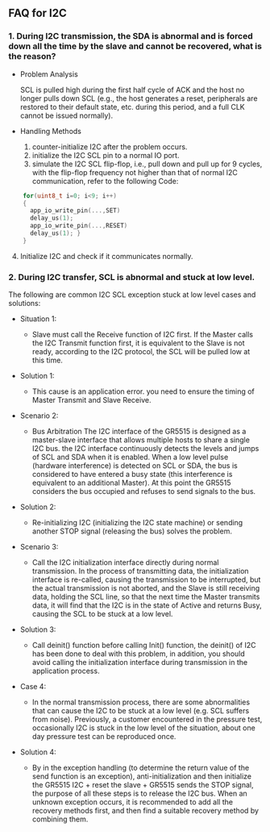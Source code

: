 ## FAQ for I2C


### 1. During I2C transmission, the SDA is abnormal and is forced down all the time by the slave and cannot be recovered, what is the reason?

- Problem Analysis

    SCL is pulled high during the first half cycle of ACK and the host no longer pulls down SCL (e.g., the host generates a reset, peripherals are restored to their default state, etc. during this period, and a full CLK cannot be issued normally).

- Handling Methods
    1. counter-initialize I2C after the problem occurs.
    2. initialize the I2C SCL pin to a normal IO port.
    3. simulate the I2C SCL flip-flop, i.e., pull down and pull up for 9 cycles, with the flip-flop frequency not higher than that of normal I2C communication, refer to the following Code:

```c
    for(uint8_t i=0; i<9; i++)
    {
      app_io_write_pin(...,SET)
      delay_us(1);
      app_io_write_pin(...,RESET)
      delay_us(1); }
    }
```

4. Initialize I2C and check if it communicates normally.



### 2. During I2C transfer, SCL is abnormal and stuck at low level.

The following are common I2C SCL exception stuck at low level cases and solutions:

- Situation 1:
    - Slave must call the Receive function of I2C first. If the Master calls the I2C Transmit function first, it is equivalent to the Slave is not ready, according to the I2C protocol, the SCL will be pulled low at this time.

- Solution 1:
    - This cause is an application error. you need to ensure the timing of Master Transmit and Slave Receive.

 

- Scenario 2:
    - Bus Arbitration The I2C interface of the GR5515 is designed as a master-slave interface that allows multiple hosts to share a single I2C bus. the I2C interface continuously detects the levels and jumps of SCL and SDA when it is enabled. When a low level pulse (hardware interference) is detected on SCL or SDA, the bus is considered to have entered a busy state (this interference is equivalent to an additional Master). At this point the GR5515 considers the bus occupied and refuses to send signals to the bus.

- Solution 2:
    - Re-initializing I2C (initializing the I2C state machine) or sending another STOP signal (releasing the bus) solves the problem.

 

- Scenario 3:
    - Call the I2C initialization interface directly during normal transmission. In the process of transmitting data, the initialization interface is re-called, causing the transmission to be interrupted, but the actual transmission is not aborted, and the Slave is still receiving data, holding the SCL line, so that the next time the Master transmits data, it will find that the I2C is in the state of Active and returns Busy, causing the SCL to be stuck at a low level.

- Solution 3:
    - Call deinit() function before calling Init() function, the deinit() of I2C has been done to deal with this problem, in addition, you should avoid calling the initialization interface during transmission in the application process.



- Case 4:
    - In the normal transmission process, there are some abnormalities that can cause the I2C to be stuck at a low level (e.g. SCL suffers from noise). Previously, a customer encountered in the pressure test, occasionally I2C is stuck in the low level of the situation, about one day pressure test can be reproduced once.

- Solution 4:
    - By in the exception handling (to determine the return value of the send function is an exception), anti-initialization and then initialize the GR5515 I2C + reset the slave + GR5515 sends the STOP signal, the purpose of all these steps is to release the I2C bus. When an unknown exception occurs, it is recommended to add all the recovery methods first, and then find a suitable recovery method by combining them.
